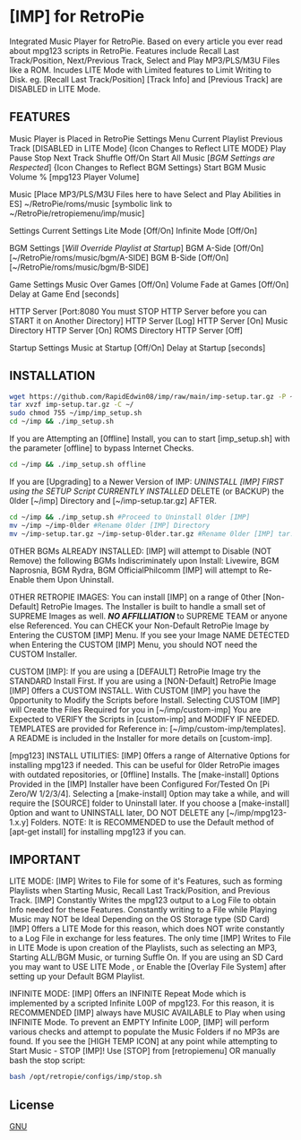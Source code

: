 # [IMP] for RetroPie

Integrated Music Player for RetroPie. Based on every article you ever read about mpg123 scripts in RetroPie. 
Features include Recall Last Track/Position, Next/Previous Track, Select and Play MP3/PLS/M3U Files like a ROM.
Incudes LITE Mode with Limited features to Limit Writing to Disk.
eg. [Recall Last Track/Position] [Track Info] and [Previous Track] are DISABLED in LITE Mode.

## FEATURES

Music Player is Placed in RetroPie Settings Menu
Current Playlist
Previous Track [DISABLED in LITE Mode] {Icon Changes to Reflect LITE MODE}
Play
Pause
Stop
Next Track
Shuffle Off/On
Start All Music [*BGM Settings are Respected*] {Icon Changes to Reflect BGM Settings}
Start BGM Music
Volume % [mpg123 Player Volume]

Music [Place MP3/PLS/M3U Files here to have Select and Play Abilities in ES]
~/RetroPie/roms/music [symbolic link to ~/RetroPie/retropiemenu/imp/music]

Settings
Current Settings
Lite Mode [Off/On]
Infinite Mode [Off/On]

BGM Settings [*Will Override Playlist at Startup*]
BGM A-Side [Off/On] [~/RetroPie/roms/music/bgm/A-SIDE]
BGM B-Side [Off/On] [~/RetroPie/roms/music/bgm/B-SIDE]

Game Settings
Music Over Games [Off/On]
Volume Fade at Games [Off/On]
Delay at Game End [seconds]

HTTP Server [Port:8080 You must STOP HTTP Server before you can START it on Another Directory]
HTTP Server [Log]
HTTP Server [On] Music Directory
HTTP Server [On] ROMS Directory
HTTP Server [Off]

Startup Settings
Music at Startup [Off/On]
Delay at Startup [seconds]

## INSTALLATION

```bash
wget https://github.com/RapidEdwin08/imp/raw/main/imp-setup.tar.gz -P ~/
tar xvzf imp-setup.tar.gz -C ~/
sudo chmod 755 ~/imp/imp_setup.sh
cd ~/imp && ./imp_setup.sh
```

If you are Attempting an [0ffline] Install, you can to start [imp_setup.sh] with the parameter [offline] to bypass Internet Checks.
```bash
cd ~/imp && ./imp_setup.sh offline
```

If you are [Upgrading] to a Newer Version of IMP:
*UNINSTALL [IMP] FIRST using the SETUP Script CURRENTLY INSTALLED*
DELETE (or BACKUP) the 0lder [~/imp] Directory and [~/imp-setup.tar.gz] AFTER.

```bash
cd ~/imp && ./imp_setup.sh #Proceed to Uninstall 0lder [IMP]
mv ~/imp ~/imp-0lder #Rename 0lder [IMP] Directory
mv ~/imp-setup.tar.gz ~/imp-setup-0lder.tar.gz #Rename 0lder [IMP] tar.gz
```

0THER BGMs ALREADY INSTALLED:
[IMP] will attempt to Disable (NOT Remove) the following BGMs Indiscriminately upon Install:
Livewire, BGM Naprosnia, BGM Rydra, BGM OfficialPhilcomm
[IMP] will attempt to Re-Enable them Upon Uninstall.

0THER RETROPIE IMAGES:
You can install [IMP] on a range of 0ther [Non-Default] RetroPie Images.
The Installer is built to handle a small set of SUPREME Images as well.
***NO AFFILLIATION*** to SUPREME TEAM or anyone else Referenced.
You can CHECK your Non-Default RetroPie Image by Entering the CUSTOM [IMP] Menu.
If you see your Image NAME DETECTED when Entering the CUSTOM [IMP] Menu, you should NOT need the CUSTOM Installer.

CUSTOM [IMP]:
If you are using a [DEFAULT] RetroPie Image try the STANDARD Install First.
If you are using a [NON-Default] RetroPie Image [IMP] 0ffers a CUSTOM INSTALL.
With CUSTOM [IMP] you have the 0pportunity to Modify the Scripts before Install.
Selecting CUSTOM [IMP] will Create the Files Required for you in [~/imp/custom-imp]
You are Expected to VERIFY the Scripts in [custom-imp] and MODIFY IF NEEDED.
TEMPLATES are provided for Reference in: [~/imp/custom-imp/templates].
A README is included in the Installer for more details on [custom-imp].

[mpg123] INSTALL UTILITIES:
[IMP] 0ffers a range of Alternative 0ptions for installing mpg123 if needed.
This can be useful for 0lder RetroPie images with outdated repositories, or [0ffline] Installs.
The [make-install] 0ptions Provided in the [IMP] Installer have been Configured For/Tested On [Pi Zero/W 1/2/3/4].
Selecting a [make-install] 0ption may take a while, and will require the [SOURCE] folder to Uninstall later.
If you choose a [make-install] 0ption and want to UNINSTALL later, DO NOT DELETE any [~/imp/mpg123-1.x.y] Folders.
NOTE: It is RECOMMENDED to use the Default method of [apt-get install] for installing mpg123 if you can.

## IMPORTANT

LITE MODE:
[IMP] Writes to File for some of it's Features, such as forming Playlists when Starting Music, Recall Last Track/Position, and Previous Track.
[IMP] Constantly Writes the mpg123 output to a Log File to obtain Info needed for these Features.
Constantly writing to a File while Playing Music may NOT be Ideal Depending on the OS Storage type (SD Card)
[IMP] 0ffers a LITE Mode for this reason, which does NOT write constantly to a Log File in exchange for less features.
The only time [IMP] Writes to File in LITE Mode is upon creation of the Playlists, such as selecting an MP3, Starting ALL/BGM Music, or turning Suffle On.
If you are using an SD Card you may want to USE LITE Mode , or Enable the [Overlay File System] after setting up your Default BGM Playlist.

INFINITE MODE:
[IMP] 0ffers an INFINITE Repeat Mode which is implemented by a scripted Infinite L00P of mpg123.
For this reason, it is RECOMMENDED [IMP] always have MUSIC AVAILABLE to Play when using INFINITE Mode.
To prevent an EMPTY Infinite L00P, [IMP] will perform various checks and attempt to populate the Music Folders if no MP3s are found.
If you see the [HIGH TEMP ICON] at any point while attempting to Start Music - STOP [IMP]!
Use [STOP] from [retropiemenu] OR manually bash the stop script:
```bash
bash /opt/retropie/configs/imp/stop.sh
```

## License
[GNU](https://www.gnu.org/licenses/gpl-3.0.en.html)
